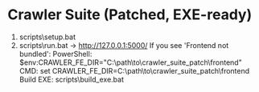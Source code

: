 # Crawler Suite (Patched, EXE-ready)
1) scripts\setup.bat
2) scripts\run.bat  → http://127.0.0.1:5000/
If you see 'Frontend not bundled':
  PowerShell: $env:CRAWLER_FE_DIR="C:\path\to\crawler_suite_patch\frontend"
  CMD:        set CRAWLER_FE_DIR=C:\path\to\crawler_suite_patch\frontend
Build EXE: scripts\build_exe.bat
